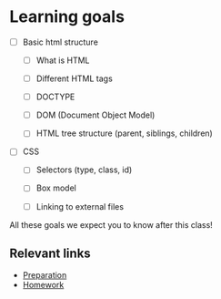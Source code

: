 # Learning goals
- [ ] Basic html structure
  - [ ] What is HTML

  - [ ] Different HTML tags

  - [ ] DOCTYPE

  - [ ] DOM (Document Object Model)

  - [ ] HTML tree structure (parent, siblings, children)

- [ ] CSS
  - [ ] Selectors (type, class, id)

  - [ ] Box model

  - [ ] Linking to external files

All these goals we expect you to know after this class!

## Relevant links
* [Preparation](preparation.md)
* [Homework](homework.md)
